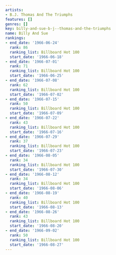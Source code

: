 ```yaml
---
artists:
- B.J. Thomas And The Triumphs
features: []
genres: []
key: billy-and-sue-b-j--thomas-and-the-triumphs
name: Billy And Sue
rankings:
- end_date: '1966-06-24'
  rank: 86
  ranking_list: Billboard Hot 100
  start_date: '1966-06-18'
- end_date: '1966-07-01'
  rank: 71
  ranking_list: Billboard Hot 100
  start_date: '1966-06-25'
- end_date: '1966-07-08'
  rank: 62
  ranking_list: Billboard Hot 100
  start_date: '1966-07-02'
- end_date: '1966-07-15'
  rank: 50
  ranking_list: Billboard Hot 100
  start_date: '1966-07-09'
- end_date: '1966-07-22'
  rank: 43
  ranking_list: Billboard Hot 100
  start_date: '1966-07-16'
- end_date: '1966-07-29'
  rank: 37
  ranking_list: Billboard Hot 100
  start_date: '1966-07-23'
- end_date: '1966-08-05'
  rank: 34
  ranking_list: Billboard Hot 100
  start_date: '1966-07-30'
- end_date: '1966-08-12'
  rank: 34
  ranking_list: Billboard Hot 100
  start_date: '1966-08-06'
- end_date: '1966-08-19'
  rank: 40
  ranking_list: Billboard Hot 100
  start_date: '1966-08-13'
- end_date: '1966-08-26'
  rank: 43
  ranking_list: Billboard Hot 100
  start_date: '1966-08-20'
- end_date: '1966-09-02'
  rank: 50
  ranking_list: Billboard Hot 100
  start_date: '1966-08-27'
---
```


